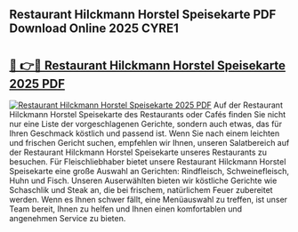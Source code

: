 ## Restaurant Hilckmann Horstel Speisekarte PDF Download Online 2025 CYRE1

# <h2><a href="http://gcc4l0m.nevu.top/?p=Restaurant+Hilckmann+Horstel+Speisekarte">🔗 👉🔴 Restaurant Hilckmann Horstel Speisekarte 2025 PDF</a></h2>

[![Restaurant Hilckmann Horstel Speisekarte 2025 PDF](https://i.imgur.com/dBaPXMq.png)](http://gcc4l0m.nevu.top/?p=Restaurant+Hilckmann+Horstel+Speisekarte)
Auf der Restaurant Hilckmann Horstel Speisekarte des Restaurants oder Cafés finden Sie nicht nur eine Liste der vorgeschlagenen Gerichte, sondern auch etwas, das für Ihren Geschmack köstlich und passend ist. Wenn Sie nach einem leichten und frischen Gericht suchen, empfehlen wir Ihnen, unseren Salatbereich auf der Restaurant Hilckmann Horstel Speisekarte unseres Restaurants zu besuchen. Für Fleischliebhaber bietet unsere Restaurant Hilckmann Horstel Speisekarte eine große Auswahl an Gerichten: Rindfleisch, Schweinefleisch, Huhn und Fisch. Unseren Auserwählten bieten wir köstliche Gerichte wie Schaschlik und Steak an, die bei frischem, natürlichem Feuer zubereitet werden. Wenn es Ihnen schwer fällt, eine Menüauswahl zu treffen, ist unser Team bereit, Ihnen zu helfen und Ihnen einen komfortablen und angenehmen Service zu bieten.
